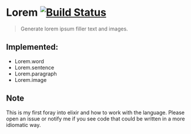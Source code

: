 Lorem [![Build Status](https://travis-ci.org/chriskjaer/lorem.svg)](https://travis-ci.org/chriskjaer/lorem)
=====
> Generate lorem ipsum filler text and images.

## Implemented:
- Lorem.word
- Lorem.sentence
- Lorem.paragraph
- Lorem.image


## Note
This is my first foray into elixir and how to work with the language. Please open an issue or notify me if you see
code that could be written in a more idiomatic way.
